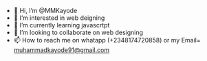 - 👋 Hi, I’m @MMKayode
- 👀 I’m interested in web deigning 
- 🌱 I’m currently learning javascrtpt 
- 💞️ I’m looking to collaborate on web designing
- 📫 How to reach me on whatapp (+2348174720858) or my Email= muhammadkayode91@gmail.com

<!---
MMKayode/MMKayode is a ✨ special ✨ repository because its `README.md` (this file) appears on your GitHub profile.
You can click the Preview link to take a look at your changes.
--->
